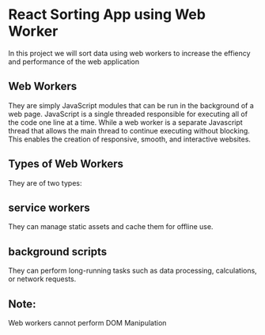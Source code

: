 # React Sorting App using Web Worker

In this project we will sort data using web workers to increase the effiency and performance of the web application

## Web Workers
They are simply JavaScript modules that can be run in the background of a web page. JavaScript is a single threaded responsible for executing all of the code one line at a time. While a web worker is a separate Javascript thread that allows the main thread to continue executing without blocking. This enables the creation of responsive, smooth, and interactive websites.

## Types of Web Workers
They are of two types:

## service workers
They can manage static assets and cache them for offline use.

## background scripts
They can perform long-running tasks such as data processing, calculations, or network requests.

## Note:
Web workers cannot perform DOM Manipulation
